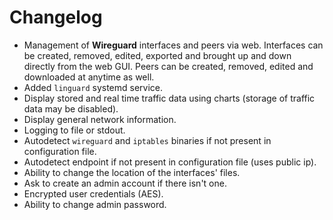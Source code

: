 # Changelog

- Management of **Wireguard** interfaces and peers via web. Interfaces can be created, removed, edited, exported and brought up and down directly from the web GUI. Peers can be created, removed, edited and downloaded at anytime as well.
- Added `linguard` systemd service.
- Display stored and real time traffic data using charts (storage of traffic data may be disabled).
- Display general network information.
- Logging to file or stdout.
- Autodetect `wireguard` and `iptables` binaries if not present in configuration file.
- Autodetect endpoint if not present in configuration file (uses public ip).
- Ability to change the location of the interfaces' files.
- Ask to create an admin account if there isn't one.
- Encrypted user credentials (AES).
- Ability to change admin password.